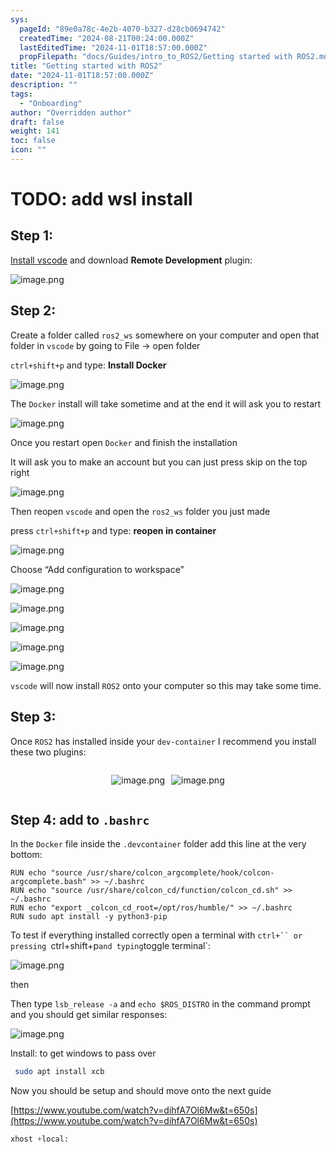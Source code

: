 ```yaml
---
sys:
  pageId: "89e0a78c-4e2b-4070-b327-d28cb0694742"
  createdTime: "2024-08-21T00:24:00.000Z"
  lastEditedTime: "2024-11-01T18:57:00.000Z"
  propFilepath: "docs/Guides/intro_to_ROS2/Getting started with ROS2.md"
title: "Getting started with ROS2"
date: "2024-11-01T18:57:00.000Z"
description: ""
tags:
  - "Onboarding"
author: "Overridden author"
draft: false
weight: 141
toc: false
icon: ""
---
```


# TODO: add wsl install

## Step 1:

[Install vscode](https://code.visualstudio.com/download) and download **Remote Development** plugin:

![image.png](https://prod-files-secure.s3.us-west-2.amazonaws.com/d518164a-d88e-44d1-a4ee-3adb3bd8bce0/efb52993-1881-4a40-b95e-6f020334f022/image.png?X-Amz-Algorithm=AWS4-HMAC-SHA256&X-Amz-Content-Sha256=UNSIGNED-PAYLOAD&X-Amz-Credential=ASIAZI2LB4667H5NBUHU%2F20250426%2Fus-west-2%2Fs3%2Faws4_request&X-Amz-Date=20250426T150711Z&X-Amz-Expires=3600&X-Amz-Security-Token=IQoJb3JpZ2luX2VjEK%2F%2F%2F%2F%2F%2F%2F%2F%2F%2F%2FwEaCXVzLXdlc3QtMiJGMEQCIAiz2X6QNBtaMG%2BOsKF5cmfEFlGrPK%2FzecBWOtKPslcaAiBj96Mh%2FwD7K7vo3E0DWefHsKFDGxA3Z4J0HZbWoucQhSr%2FAwhIEAAaDDYzNzQyMzE4MzgwNSIMnLQbFBFFatgf4iOFKtwDa9WTnEJfSR3D%2Fw7LmqcMw7YN99hYjynF81gFsH290aLnGIf6wGL3aIcD6%2FHZX5lwpwAjwTJH9XbD5KF6YZzXiLyGYluIbkQ8TFLpd2tH0fa8GTGvwc7svQVcvB2RSQ%2FgpD3kH5CFvT2anqeLjAZImYwMEOQMmLOOFRxCwg6TE%2BjvJb1AGhGg%2FvS1uZ%2Bq1niYEX53K2Qwc4ADzLnnEmxhoz6JFSXiFyMbL%2FFMXdR6fTownu9YGftUF8aKCmbix66NfqYB4A9qUgDGchkBSaxHnLHan5RYJrmCMyYqIaztiq%2BYuGWbSJfWriXxsh0C3RSW%2FPKOqg%2BICBSJw4R0ZnTKd48cbIT131HQ6lqlcaOnOUh6nxuRgcUCXxicOuCshQmh6mydYW%2FUesAI9RDhzE6AEh4Rm5HA%2FVD9Fuj81YcNmn9sw8334ZtE4uKC1ZUAF5i7qpxIipxkiZq5JPa%2Bolr94tSLw2rU7AXn2TifJmK%2Bn8v%2BlNpV7xk62uY%2F0vxNldWGxtQW03a5371UxIclvJOvlZvZiincBzAicQc2P70fAiFVd1cN%2FbX6Q26BVD3EAsVo4tv%2F4MqULYrbOUUaI8nrWM2M8dvGKpK2HUXYsmCjZnvbqILwRGUlT3TJoqQwgOezwAY6pgH5fSqS%2FRUC5HFog%2FHWoPfS7le2CmioO6d3n9HScH6H0GGbsjvFggFb2naRW5wHrljNaECKH%2BJfVNCIjU9qkF1aFs1qUlT4i754mm4qEIvHJo1tjCtPx82dx7W9vvvxVuIoHN13%2Bn2x67DaBCjJT3UlSNYzOq0xVvOyJOE2mOhznqTNMEIapZ0uwG1%2F9M1C2W67bzsS1wMgN5yJtm6sVqudEeMexCa%2F&X-Amz-Signature=b5cdaac1564248e43a58c632e6f8f65171856914b1a5500f53f70bb10ff9f88f&X-Amz-SignedHeaders=host&x-id=GetObject)

## Step 2:

Create a folder called `ros2_ws` somewhere on your computer and open that folder in `vscode` by going to File → open folder 

`ctrl+shift+p` and type: **Install Docker**

![image.png](https://prod-files-secure.s3.us-west-2.amazonaws.com/d518164a-d88e-44d1-a4ee-3adb3bd8bce0/2269dc0e-1cd5-47ff-bceb-c04ad9b2eab0/image.png?X-Amz-Algorithm=AWS4-HMAC-SHA256&X-Amz-Content-Sha256=UNSIGNED-PAYLOAD&X-Amz-Credential=ASIAZI2LB4667H5NBUHU%2F20250426%2Fus-west-2%2Fs3%2Faws4_request&X-Amz-Date=20250426T150711Z&X-Amz-Expires=3600&X-Amz-Security-Token=IQoJb3JpZ2luX2VjEK%2F%2F%2F%2F%2F%2F%2F%2F%2F%2F%2FwEaCXVzLXdlc3QtMiJGMEQCIAiz2X6QNBtaMG%2BOsKF5cmfEFlGrPK%2FzecBWOtKPslcaAiBj96Mh%2FwD7K7vo3E0DWefHsKFDGxA3Z4J0HZbWoucQhSr%2FAwhIEAAaDDYzNzQyMzE4MzgwNSIMnLQbFBFFatgf4iOFKtwDa9WTnEJfSR3D%2Fw7LmqcMw7YN99hYjynF81gFsH290aLnGIf6wGL3aIcD6%2FHZX5lwpwAjwTJH9XbD5KF6YZzXiLyGYluIbkQ8TFLpd2tH0fa8GTGvwc7svQVcvB2RSQ%2FgpD3kH5CFvT2anqeLjAZImYwMEOQMmLOOFRxCwg6TE%2BjvJb1AGhGg%2FvS1uZ%2Bq1niYEX53K2Qwc4ADzLnnEmxhoz6JFSXiFyMbL%2FFMXdR6fTownu9YGftUF8aKCmbix66NfqYB4A9qUgDGchkBSaxHnLHan5RYJrmCMyYqIaztiq%2BYuGWbSJfWriXxsh0C3RSW%2FPKOqg%2BICBSJw4R0ZnTKd48cbIT131HQ6lqlcaOnOUh6nxuRgcUCXxicOuCshQmh6mydYW%2FUesAI9RDhzE6AEh4Rm5HA%2FVD9Fuj81YcNmn9sw8334ZtE4uKC1ZUAF5i7qpxIipxkiZq5JPa%2Bolr94tSLw2rU7AXn2TifJmK%2Bn8v%2BlNpV7xk62uY%2F0vxNldWGxtQW03a5371UxIclvJOvlZvZiincBzAicQc2P70fAiFVd1cN%2FbX6Q26BVD3EAsVo4tv%2F4MqULYrbOUUaI8nrWM2M8dvGKpK2HUXYsmCjZnvbqILwRGUlT3TJoqQwgOezwAY6pgH5fSqS%2FRUC5HFog%2FHWoPfS7le2CmioO6d3n9HScH6H0GGbsjvFggFb2naRW5wHrljNaECKH%2BJfVNCIjU9qkF1aFs1qUlT4i754mm4qEIvHJo1tjCtPx82dx7W9vvvxVuIoHN13%2Bn2x67DaBCjJT3UlSNYzOq0xVvOyJOE2mOhznqTNMEIapZ0uwG1%2F9M1C2W67bzsS1wMgN5yJtm6sVqudEeMexCa%2F&X-Amz-Signature=e6e2356d25b7d05de2169bd5171e10bcc04897916d2ad233e7b9fd15f217f68d&X-Amz-SignedHeaders=host&x-id=GetObject)

The `Docker` install will take sometime and at the end it will ask you to restart

![image.png](https://prod-files-secure.s3.us-west-2.amazonaws.com/d518164a-d88e-44d1-a4ee-3adb3bd8bce0/ed233f78-be33-4b1f-b89c-9c346c0e961e/image.png?X-Amz-Algorithm=AWS4-HMAC-SHA256&X-Amz-Content-Sha256=UNSIGNED-PAYLOAD&X-Amz-Credential=ASIAZI2LB4667H5NBUHU%2F20250426%2Fus-west-2%2Fs3%2Faws4_request&X-Amz-Date=20250426T150711Z&X-Amz-Expires=3600&X-Amz-Security-Token=IQoJb3JpZ2luX2VjEK%2F%2F%2F%2F%2F%2F%2F%2F%2F%2F%2FwEaCXVzLXdlc3QtMiJGMEQCIAiz2X6QNBtaMG%2BOsKF5cmfEFlGrPK%2FzecBWOtKPslcaAiBj96Mh%2FwD7K7vo3E0DWefHsKFDGxA3Z4J0HZbWoucQhSr%2FAwhIEAAaDDYzNzQyMzE4MzgwNSIMnLQbFBFFatgf4iOFKtwDa9WTnEJfSR3D%2Fw7LmqcMw7YN99hYjynF81gFsH290aLnGIf6wGL3aIcD6%2FHZX5lwpwAjwTJH9XbD5KF6YZzXiLyGYluIbkQ8TFLpd2tH0fa8GTGvwc7svQVcvB2RSQ%2FgpD3kH5CFvT2anqeLjAZImYwMEOQMmLOOFRxCwg6TE%2BjvJb1AGhGg%2FvS1uZ%2Bq1niYEX53K2Qwc4ADzLnnEmxhoz6JFSXiFyMbL%2FFMXdR6fTownu9YGftUF8aKCmbix66NfqYB4A9qUgDGchkBSaxHnLHan5RYJrmCMyYqIaztiq%2BYuGWbSJfWriXxsh0C3RSW%2FPKOqg%2BICBSJw4R0ZnTKd48cbIT131HQ6lqlcaOnOUh6nxuRgcUCXxicOuCshQmh6mydYW%2FUesAI9RDhzE6AEh4Rm5HA%2FVD9Fuj81YcNmn9sw8334ZtE4uKC1ZUAF5i7qpxIipxkiZq5JPa%2Bolr94tSLw2rU7AXn2TifJmK%2Bn8v%2BlNpV7xk62uY%2F0vxNldWGxtQW03a5371UxIclvJOvlZvZiincBzAicQc2P70fAiFVd1cN%2FbX6Q26BVD3EAsVo4tv%2F4MqULYrbOUUaI8nrWM2M8dvGKpK2HUXYsmCjZnvbqILwRGUlT3TJoqQwgOezwAY6pgH5fSqS%2FRUC5HFog%2FHWoPfS7le2CmioO6d3n9HScH6H0GGbsjvFggFb2naRW5wHrljNaECKH%2BJfVNCIjU9qkF1aFs1qUlT4i754mm4qEIvHJo1tjCtPx82dx7W9vvvxVuIoHN13%2Bn2x67DaBCjJT3UlSNYzOq0xVvOyJOE2mOhznqTNMEIapZ0uwG1%2F9M1C2W67bzsS1wMgN5yJtm6sVqudEeMexCa%2F&X-Amz-Signature=cf152c806277245807e26d9acf107a9bdb23199b2167751c9ee67babef826226&X-Amz-SignedHeaders=host&x-id=GetObject)

Once you restart open `Docker` and finish the installation

It will ask you to make an account but you can just press skip on the top right

![image.png](https://prod-files-secure.s3.us-west-2.amazonaws.com/d518164a-d88e-44d1-a4ee-3adb3bd8bce0/21010ad9-1659-4fd9-9f59-9932a09b2a3d/image.png?X-Amz-Algorithm=AWS4-HMAC-SHA256&X-Amz-Content-Sha256=UNSIGNED-PAYLOAD&X-Amz-Credential=ASIAZI2LB4667H5NBUHU%2F20250426%2Fus-west-2%2Fs3%2Faws4_request&X-Amz-Date=20250426T150711Z&X-Amz-Expires=3600&X-Amz-Security-Token=IQoJb3JpZ2luX2VjEK%2F%2F%2F%2F%2F%2F%2F%2F%2F%2F%2FwEaCXVzLXdlc3QtMiJGMEQCIAiz2X6QNBtaMG%2BOsKF5cmfEFlGrPK%2FzecBWOtKPslcaAiBj96Mh%2FwD7K7vo3E0DWefHsKFDGxA3Z4J0HZbWoucQhSr%2FAwhIEAAaDDYzNzQyMzE4MzgwNSIMnLQbFBFFatgf4iOFKtwDa9WTnEJfSR3D%2Fw7LmqcMw7YN99hYjynF81gFsH290aLnGIf6wGL3aIcD6%2FHZX5lwpwAjwTJH9XbD5KF6YZzXiLyGYluIbkQ8TFLpd2tH0fa8GTGvwc7svQVcvB2RSQ%2FgpD3kH5CFvT2anqeLjAZImYwMEOQMmLOOFRxCwg6TE%2BjvJb1AGhGg%2FvS1uZ%2Bq1niYEX53K2Qwc4ADzLnnEmxhoz6JFSXiFyMbL%2FFMXdR6fTownu9YGftUF8aKCmbix66NfqYB4A9qUgDGchkBSaxHnLHan5RYJrmCMyYqIaztiq%2BYuGWbSJfWriXxsh0C3RSW%2FPKOqg%2BICBSJw4R0ZnTKd48cbIT131HQ6lqlcaOnOUh6nxuRgcUCXxicOuCshQmh6mydYW%2FUesAI9RDhzE6AEh4Rm5HA%2FVD9Fuj81YcNmn9sw8334ZtE4uKC1ZUAF5i7qpxIipxkiZq5JPa%2Bolr94tSLw2rU7AXn2TifJmK%2Bn8v%2BlNpV7xk62uY%2F0vxNldWGxtQW03a5371UxIclvJOvlZvZiincBzAicQc2P70fAiFVd1cN%2FbX6Q26BVD3EAsVo4tv%2F4MqULYrbOUUaI8nrWM2M8dvGKpK2HUXYsmCjZnvbqILwRGUlT3TJoqQwgOezwAY6pgH5fSqS%2FRUC5HFog%2FHWoPfS7le2CmioO6d3n9HScH6H0GGbsjvFggFb2naRW5wHrljNaECKH%2BJfVNCIjU9qkF1aFs1qUlT4i754mm4qEIvHJo1tjCtPx82dx7W9vvvxVuIoHN13%2Bn2x67DaBCjJT3UlSNYzOq0xVvOyJOE2mOhznqTNMEIapZ0uwG1%2F9M1C2W67bzsS1wMgN5yJtm6sVqudEeMexCa%2F&X-Amz-Signature=9a4477df67778f437b521c443f2fc84719f02748b2e1e29fb50cdcc99a3d599d&X-Amz-SignedHeaders=host&x-id=GetObject)

Then reopen `vscode` and open the `ros2_ws` folder you just made

press `ctrl+shift+p` and type: **reopen in container**

![image.png](https://prod-files-secure.s3.us-west-2.amazonaws.com/d518164a-d88e-44d1-a4ee-3adb3bd8bce0/4e93b8c2-41ad-488c-8095-c74205196118/image.png?X-Amz-Algorithm=AWS4-HMAC-SHA256&X-Amz-Content-Sha256=UNSIGNED-PAYLOAD&X-Amz-Credential=ASIAZI2LB4667H5NBUHU%2F20250426%2Fus-west-2%2Fs3%2Faws4_request&X-Amz-Date=20250426T150711Z&X-Amz-Expires=3600&X-Amz-Security-Token=IQoJb3JpZ2luX2VjEK%2F%2F%2F%2F%2F%2F%2F%2F%2F%2F%2FwEaCXVzLXdlc3QtMiJGMEQCIAiz2X6QNBtaMG%2BOsKF5cmfEFlGrPK%2FzecBWOtKPslcaAiBj96Mh%2FwD7K7vo3E0DWefHsKFDGxA3Z4J0HZbWoucQhSr%2FAwhIEAAaDDYzNzQyMzE4MzgwNSIMnLQbFBFFatgf4iOFKtwDa9WTnEJfSR3D%2Fw7LmqcMw7YN99hYjynF81gFsH290aLnGIf6wGL3aIcD6%2FHZX5lwpwAjwTJH9XbD5KF6YZzXiLyGYluIbkQ8TFLpd2tH0fa8GTGvwc7svQVcvB2RSQ%2FgpD3kH5CFvT2anqeLjAZImYwMEOQMmLOOFRxCwg6TE%2BjvJb1AGhGg%2FvS1uZ%2Bq1niYEX53K2Qwc4ADzLnnEmxhoz6JFSXiFyMbL%2FFMXdR6fTownu9YGftUF8aKCmbix66NfqYB4A9qUgDGchkBSaxHnLHan5RYJrmCMyYqIaztiq%2BYuGWbSJfWriXxsh0C3RSW%2FPKOqg%2BICBSJw4R0ZnTKd48cbIT131HQ6lqlcaOnOUh6nxuRgcUCXxicOuCshQmh6mydYW%2FUesAI9RDhzE6AEh4Rm5HA%2FVD9Fuj81YcNmn9sw8334ZtE4uKC1ZUAF5i7qpxIipxkiZq5JPa%2Bolr94tSLw2rU7AXn2TifJmK%2Bn8v%2BlNpV7xk62uY%2F0vxNldWGxtQW03a5371UxIclvJOvlZvZiincBzAicQc2P70fAiFVd1cN%2FbX6Q26BVD3EAsVo4tv%2F4MqULYrbOUUaI8nrWM2M8dvGKpK2HUXYsmCjZnvbqILwRGUlT3TJoqQwgOezwAY6pgH5fSqS%2FRUC5HFog%2FHWoPfS7le2CmioO6d3n9HScH6H0GGbsjvFggFb2naRW5wHrljNaECKH%2BJfVNCIjU9qkF1aFs1qUlT4i754mm4qEIvHJo1tjCtPx82dx7W9vvvxVuIoHN13%2Bn2x67DaBCjJT3UlSNYzOq0xVvOyJOE2mOhznqTNMEIapZ0uwG1%2F9M1C2W67bzsS1wMgN5yJtm6sVqudEeMexCa%2F&X-Amz-Signature=0e990f291a245b7ce06450bf7a35ac9bf6b98cd87d01d30c2b30886071cc194a&X-Amz-SignedHeaders=host&x-id=GetObject)

Choose “Add configuration to workspace”

![image.png](https://prod-files-secure.s3.us-west-2.amazonaws.com/d518164a-d88e-44d1-a4ee-3adb3bd8bce0/9560b282-5060-4989-ba37-97e7b2c22476/image.png?X-Amz-Algorithm=AWS4-HMAC-SHA256&X-Amz-Content-Sha256=UNSIGNED-PAYLOAD&X-Amz-Credential=ASIAZI2LB4667H5NBUHU%2F20250426%2Fus-west-2%2Fs3%2Faws4_request&X-Amz-Date=20250426T150711Z&X-Amz-Expires=3600&X-Amz-Security-Token=IQoJb3JpZ2luX2VjEK%2F%2F%2F%2F%2F%2F%2F%2F%2F%2F%2FwEaCXVzLXdlc3QtMiJGMEQCIAiz2X6QNBtaMG%2BOsKF5cmfEFlGrPK%2FzecBWOtKPslcaAiBj96Mh%2FwD7K7vo3E0DWefHsKFDGxA3Z4J0HZbWoucQhSr%2FAwhIEAAaDDYzNzQyMzE4MzgwNSIMnLQbFBFFatgf4iOFKtwDa9WTnEJfSR3D%2Fw7LmqcMw7YN99hYjynF81gFsH290aLnGIf6wGL3aIcD6%2FHZX5lwpwAjwTJH9XbD5KF6YZzXiLyGYluIbkQ8TFLpd2tH0fa8GTGvwc7svQVcvB2RSQ%2FgpD3kH5CFvT2anqeLjAZImYwMEOQMmLOOFRxCwg6TE%2BjvJb1AGhGg%2FvS1uZ%2Bq1niYEX53K2Qwc4ADzLnnEmxhoz6JFSXiFyMbL%2FFMXdR6fTownu9YGftUF8aKCmbix66NfqYB4A9qUgDGchkBSaxHnLHan5RYJrmCMyYqIaztiq%2BYuGWbSJfWriXxsh0C3RSW%2FPKOqg%2BICBSJw4R0ZnTKd48cbIT131HQ6lqlcaOnOUh6nxuRgcUCXxicOuCshQmh6mydYW%2FUesAI9RDhzE6AEh4Rm5HA%2FVD9Fuj81YcNmn9sw8334ZtE4uKC1ZUAF5i7qpxIipxkiZq5JPa%2Bolr94tSLw2rU7AXn2TifJmK%2Bn8v%2BlNpV7xk62uY%2F0vxNldWGxtQW03a5371UxIclvJOvlZvZiincBzAicQc2P70fAiFVd1cN%2FbX6Q26BVD3EAsVo4tv%2F4MqULYrbOUUaI8nrWM2M8dvGKpK2HUXYsmCjZnvbqILwRGUlT3TJoqQwgOezwAY6pgH5fSqS%2FRUC5HFog%2FHWoPfS7le2CmioO6d3n9HScH6H0GGbsjvFggFb2naRW5wHrljNaECKH%2BJfVNCIjU9qkF1aFs1qUlT4i754mm4qEIvHJo1tjCtPx82dx7W9vvvxVuIoHN13%2Bn2x67DaBCjJT3UlSNYzOq0xVvOyJOE2mOhznqTNMEIapZ0uwG1%2F9M1C2W67bzsS1wMgN5yJtm6sVqudEeMexCa%2F&X-Amz-Signature=05a8695ce8936332b2b9a032be22fafb7127d06159f0b81110edab7555fb215d&X-Amz-SignedHeaders=host&x-id=GetObject)

![image.png](https://prod-files-secure.s3.us-west-2.amazonaws.com/d518164a-d88e-44d1-a4ee-3adb3bd8bce0/2ee63f81-886b-48e8-a553-dc6e5eac99e4/image.png?X-Amz-Algorithm=AWS4-HMAC-SHA256&X-Amz-Content-Sha256=UNSIGNED-PAYLOAD&X-Amz-Credential=ASIAZI2LB4667H5NBUHU%2F20250426%2Fus-west-2%2Fs3%2Faws4_request&X-Amz-Date=20250426T150711Z&X-Amz-Expires=3600&X-Amz-Security-Token=IQoJb3JpZ2luX2VjEK%2F%2F%2F%2F%2F%2F%2F%2F%2F%2F%2FwEaCXVzLXdlc3QtMiJGMEQCIAiz2X6QNBtaMG%2BOsKF5cmfEFlGrPK%2FzecBWOtKPslcaAiBj96Mh%2FwD7K7vo3E0DWefHsKFDGxA3Z4J0HZbWoucQhSr%2FAwhIEAAaDDYzNzQyMzE4MzgwNSIMnLQbFBFFatgf4iOFKtwDa9WTnEJfSR3D%2Fw7LmqcMw7YN99hYjynF81gFsH290aLnGIf6wGL3aIcD6%2FHZX5lwpwAjwTJH9XbD5KF6YZzXiLyGYluIbkQ8TFLpd2tH0fa8GTGvwc7svQVcvB2RSQ%2FgpD3kH5CFvT2anqeLjAZImYwMEOQMmLOOFRxCwg6TE%2BjvJb1AGhGg%2FvS1uZ%2Bq1niYEX53K2Qwc4ADzLnnEmxhoz6JFSXiFyMbL%2FFMXdR6fTownu9YGftUF8aKCmbix66NfqYB4A9qUgDGchkBSaxHnLHan5RYJrmCMyYqIaztiq%2BYuGWbSJfWriXxsh0C3RSW%2FPKOqg%2BICBSJw4R0ZnTKd48cbIT131HQ6lqlcaOnOUh6nxuRgcUCXxicOuCshQmh6mydYW%2FUesAI9RDhzE6AEh4Rm5HA%2FVD9Fuj81YcNmn9sw8334ZtE4uKC1ZUAF5i7qpxIipxkiZq5JPa%2Bolr94tSLw2rU7AXn2TifJmK%2Bn8v%2BlNpV7xk62uY%2F0vxNldWGxtQW03a5371UxIclvJOvlZvZiincBzAicQc2P70fAiFVd1cN%2FbX6Q26BVD3EAsVo4tv%2F4MqULYrbOUUaI8nrWM2M8dvGKpK2HUXYsmCjZnvbqILwRGUlT3TJoqQwgOezwAY6pgH5fSqS%2FRUC5HFog%2FHWoPfS7le2CmioO6d3n9HScH6H0GGbsjvFggFb2naRW5wHrljNaECKH%2BJfVNCIjU9qkF1aFs1qUlT4i754mm4qEIvHJo1tjCtPx82dx7W9vvvxVuIoHN13%2Bn2x67DaBCjJT3UlSNYzOq0xVvOyJOE2mOhznqTNMEIapZ0uwG1%2F9M1C2W67bzsS1wMgN5yJtm6sVqudEeMexCa%2F&X-Amz-Signature=934197a6defe70a12d820a5f0e6548a84d5064d34b56cd9b7153883fbfe0984a&X-Amz-SignedHeaders=host&x-id=GetObject)

![image.png](https://prod-files-secure.s3.us-west-2.amazonaws.com/d518164a-d88e-44d1-a4ee-3adb3bd8bce0/ae1580b2-b048-407e-aed9-b584224a7a04/image.png?X-Amz-Algorithm=AWS4-HMAC-SHA256&X-Amz-Content-Sha256=UNSIGNED-PAYLOAD&X-Amz-Credential=ASIAZI2LB4667H5NBUHU%2F20250426%2Fus-west-2%2Fs3%2Faws4_request&X-Amz-Date=20250426T150711Z&X-Amz-Expires=3600&X-Amz-Security-Token=IQoJb3JpZ2luX2VjEK%2F%2F%2F%2F%2F%2F%2F%2F%2F%2F%2FwEaCXVzLXdlc3QtMiJGMEQCIAiz2X6QNBtaMG%2BOsKF5cmfEFlGrPK%2FzecBWOtKPslcaAiBj96Mh%2FwD7K7vo3E0DWefHsKFDGxA3Z4J0HZbWoucQhSr%2FAwhIEAAaDDYzNzQyMzE4MzgwNSIMnLQbFBFFatgf4iOFKtwDa9WTnEJfSR3D%2Fw7LmqcMw7YN99hYjynF81gFsH290aLnGIf6wGL3aIcD6%2FHZX5lwpwAjwTJH9XbD5KF6YZzXiLyGYluIbkQ8TFLpd2tH0fa8GTGvwc7svQVcvB2RSQ%2FgpD3kH5CFvT2anqeLjAZImYwMEOQMmLOOFRxCwg6TE%2BjvJb1AGhGg%2FvS1uZ%2Bq1niYEX53K2Qwc4ADzLnnEmxhoz6JFSXiFyMbL%2FFMXdR6fTownu9YGftUF8aKCmbix66NfqYB4A9qUgDGchkBSaxHnLHan5RYJrmCMyYqIaztiq%2BYuGWbSJfWriXxsh0C3RSW%2FPKOqg%2BICBSJw4R0ZnTKd48cbIT131HQ6lqlcaOnOUh6nxuRgcUCXxicOuCshQmh6mydYW%2FUesAI9RDhzE6AEh4Rm5HA%2FVD9Fuj81YcNmn9sw8334ZtE4uKC1ZUAF5i7qpxIipxkiZq5JPa%2Bolr94tSLw2rU7AXn2TifJmK%2Bn8v%2BlNpV7xk62uY%2F0vxNldWGxtQW03a5371UxIclvJOvlZvZiincBzAicQc2P70fAiFVd1cN%2FbX6Q26BVD3EAsVo4tv%2F4MqULYrbOUUaI8nrWM2M8dvGKpK2HUXYsmCjZnvbqILwRGUlT3TJoqQwgOezwAY6pgH5fSqS%2FRUC5HFog%2FHWoPfS7le2CmioO6d3n9HScH6H0GGbsjvFggFb2naRW5wHrljNaECKH%2BJfVNCIjU9qkF1aFs1qUlT4i754mm4qEIvHJo1tjCtPx82dx7W9vvvxVuIoHN13%2Bn2x67DaBCjJT3UlSNYzOq0xVvOyJOE2mOhznqTNMEIapZ0uwG1%2F9M1C2W67bzsS1wMgN5yJtm6sVqudEeMexCa%2F&X-Amz-Signature=fb39fec554f61487a7bdab91921a41e9d198a61a83276117eaea5dd6b11a804d&X-Amz-SignedHeaders=host&x-id=GetObject)

![image.png](https://prod-files-secure.s3.us-west-2.amazonaws.com/d518164a-d88e-44d1-a4ee-3adb3bd8bce0/53255b28-f75e-430f-b9e3-c0ac8577e42b/image.png?X-Amz-Algorithm=AWS4-HMAC-SHA256&X-Amz-Content-Sha256=UNSIGNED-PAYLOAD&X-Amz-Credential=ASIAZI2LB4667H5NBUHU%2F20250426%2Fus-west-2%2Fs3%2Faws4_request&X-Amz-Date=20250426T150711Z&X-Amz-Expires=3600&X-Amz-Security-Token=IQoJb3JpZ2luX2VjEK%2F%2F%2F%2F%2F%2F%2F%2F%2F%2F%2FwEaCXVzLXdlc3QtMiJGMEQCIAiz2X6QNBtaMG%2BOsKF5cmfEFlGrPK%2FzecBWOtKPslcaAiBj96Mh%2FwD7K7vo3E0DWefHsKFDGxA3Z4J0HZbWoucQhSr%2FAwhIEAAaDDYzNzQyMzE4MzgwNSIMnLQbFBFFatgf4iOFKtwDa9WTnEJfSR3D%2Fw7LmqcMw7YN99hYjynF81gFsH290aLnGIf6wGL3aIcD6%2FHZX5lwpwAjwTJH9XbD5KF6YZzXiLyGYluIbkQ8TFLpd2tH0fa8GTGvwc7svQVcvB2RSQ%2FgpD3kH5CFvT2anqeLjAZImYwMEOQMmLOOFRxCwg6TE%2BjvJb1AGhGg%2FvS1uZ%2Bq1niYEX53K2Qwc4ADzLnnEmxhoz6JFSXiFyMbL%2FFMXdR6fTownu9YGftUF8aKCmbix66NfqYB4A9qUgDGchkBSaxHnLHan5RYJrmCMyYqIaztiq%2BYuGWbSJfWriXxsh0C3RSW%2FPKOqg%2BICBSJw4R0ZnTKd48cbIT131HQ6lqlcaOnOUh6nxuRgcUCXxicOuCshQmh6mydYW%2FUesAI9RDhzE6AEh4Rm5HA%2FVD9Fuj81YcNmn9sw8334ZtE4uKC1ZUAF5i7qpxIipxkiZq5JPa%2Bolr94tSLw2rU7AXn2TifJmK%2Bn8v%2BlNpV7xk62uY%2F0vxNldWGxtQW03a5371UxIclvJOvlZvZiincBzAicQc2P70fAiFVd1cN%2FbX6Q26BVD3EAsVo4tv%2F4MqULYrbOUUaI8nrWM2M8dvGKpK2HUXYsmCjZnvbqILwRGUlT3TJoqQwgOezwAY6pgH5fSqS%2FRUC5HFog%2FHWoPfS7le2CmioO6d3n9HScH6H0GGbsjvFggFb2naRW5wHrljNaECKH%2BJfVNCIjU9qkF1aFs1qUlT4i754mm4qEIvHJo1tjCtPx82dx7W9vvvxVuIoHN13%2Bn2x67DaBCjJT3UlSNYzOq0xVvOyJOE2mOhznqTNMEIapZ0uwG1%2F9M1C2W67bzsS1wMgN5yJtm6sVqudEeMexCa%2F&X-Amz-Signature=3205d3f7612f61b02cdaab1c473f917c81709eb013008bad18b39511525c6f84&X-Amz-SignedHeaders=host&x-id=GetObject)

![image.png](https://prod-files-secure.s3.us-west-2.amazonaws.com/d518164a-d88e-44d1-a4ee-3adb3bd8bce0/7c562767-5af9-4ffb-97d1-327bcdf4ee00/image.png?X-Amz-Algorithm=AWS4-HMAC-SHA256&X-Amz-Content-Sha256=UNSIGNED-PAYLOAD&X-Amz-Credential=ASIAZI2LB4667H5NBUHU%2F20250426%2Fus-west-2%2Fs3%2Faws4_request&X-Amz-Date=20250426T150711Z&X-Amz-Expires=3600&X-Amz-Security-Token=IQoJb3JpZ2luX2VjEK%2F%2F%2F%2F%2F%2F%2F%2F%2F%2F%2FwEaCXVzLXdlc3QtMiJGMEQCIAiz2X6QNBtaMG%2BOsKF5cmfEFlGrPK%2FzecBWOtKPslcaAiBj96Mh%2FwD7K7vo3E0DWefHsKFDGxA3Z4J0HZbWoucQhSr%2FAwhIEAAaDDYzNzQyMzE4MzgwNSIMnLQbFBFFatgf4iOFKtwDa9WTnEJfSR3D%2Fw7LmqcMw7YN99hYjynF81gFsH290aLnGIf6wGL3aIcD6%2FHZX5lwpwAjwTJH9XbD5KF6YZzXiLyGYluIbkQ8TFLpd2tH0fa8GTGvwc7svQVcvB2RSQ%2FgpD3kH5CFvT2anqeLjAZImYwMEOQMmLOOFRxCwg6TE%2BjvJb1AGhGg%2FvS1uZ%2Bq1niYEX53K2Qwc4ADzLnnEmxhoz6JFSXiFyMbL%2FFMXdR6fTownu9YGftUF8aKCmbix66NfqYB4A9qUgDGchkBSaxHnLHan5RYJrmCMyYqIaztiq%2BYuGWbSJfWriXxsh0C3RSW%2FPKOqg%2BICBSJw4R0ZnTKd48cbIT131HQ6lqlcaOnOUh6nxuRgcUCXxicOuCshQmh6mydYW%2FUesAI9RDhzE6AEh4Rm5HA%2FVD9Fuj81YcNmn9sw8334ZtE4uKC1ZUAF5i7qpxIipxkiZq5JPa%2Bolr94tSLw2rU7AXn2TifJmK%2Bn8v%2BlNpV7xk62uY%2F0vxNldWGxtQW03a5371UxIclvJOvlZvZiincBzAicQc2P70fAiFVd1cN%2FbX6Q26BVD3EAsVo4tv%2F4MqULYrbOUUaI8nrWM2M8dvGKpK2HUXYsmCjZnvbqILwRGUlT3TJoqQwgOezwAY6pgH5fSqS%2FRUC5HFog%2FHWoPfS7le2CmioO6d3n9HScH6H0GGbsjvFggFb2naRW5wHrljNaECKH%2BJfVNCIjU9qkF1aFs1qUlT4i754mm4qEIvHJo1tjCtPx82dx7W9vvvxVuIoHN13%2Bn2x67DaBCjJT3UlSNYzOq0xVvOyJOE2mOhznqTNMEIapZ0uwG1%2F9M1C2W67bzsS1wMgN5yJtm6sVqudEeMexCa%2F&X-Amz-Signature=7379329ef53d6fb4c74c01b4872346576bbdfc9c2135af0ff97e1b58ab75ad68&X-Amz-SignedHeaders=host&x-id=GetObject)

`vscode` will now install `ROS2` onto your computer so this may take some time.

## Step 3:

Once `ROS2` has installed inside your `dev-container` I recommend you install these two plugins:

<div style="display: flex;flex-direction: row; column-gap:10px; max-width: 630px;justify-content: center;">
<div>

![image.png](https://prod-files-secure.s3.us-west-2.amazonaws.com/d518164a-d88e-44d1-a4ee-3adb3bd8bce0/3fc3d550-5a54-4ba1-ba6b-faa01cdb7369/image.png?X-Amz-Algorithm=AWS4-HMAC-SHA256&X-Amz-Content-Sha256=UNSIGNED-PAYLOAD&X-Amz-Credential=ASIAZI2LB466TUW5XI7Z%2F20250426%2Fus-west-2%2Fs3%2Faws4_request&X-Amz-Date=20250426T150719Z&X-Amz-Expires=3600&X-Amz-Security-Token=IQoJb3JpZ2luX2VjEK%2F%2F%2F%2F%2F%2F%2F%2F%2F%2F%2FwEaCXVzLXdlc3QtMiJGMEQCICdptVQ0%2BYPAVsBuMlfY%2BbBwntGqGf9uBaAa94Tjw1rtAiBBBfvwNTqmz2%2FbDU3gbj0mm%2BLBwhrAElE6TYetXstmYSr%2FAwhIEAAaDDYzNzQyMzE4MzgwNSIM1B%2FnbXFxlSyqb1VRKtwDsfpmiSYOlNCzqabxPTfCKxpe1gSkzWWTrrID%2FiN%2F%2B6cqvV3vlPl2Z7qF%2BvagtrPYgvb73nPP3NYpsB%2BsRr0XTw7INY5pX3Xa4Al27Kou9VK0VdwIwO%2B4dqDBPAyfIXBvX99CLdttLvJIecUDBxt8XEsKRf6gg6IJ06Pe5b%2F5GoGjZXPCX6AatRqd7GYON9cfrXuZ89ZAm1N6xbGDy3QeVKAY4yEWNdc37hAtfFZ6i99yRiz5TDD%2FysP0XnWOuJuOrKWO8bI6rsSMWrfzjoTqGRkd%2FscltzOQ42OJlvxU4u0rI%2FAX0VyoznZ1TpyGZX9h3dOxWKg2Cme8v4A6T3NSe3dr3x5FUcsqUmDjzF4HZBDUWSSghn3tD%2BeXYq9mzizmJV8ost%2BstI9o275hW%2FR4yzYC60PoZaSbBFXFAYYfmFj9NEfLZSeHjwVpbFLFoXqZwU8%2B6WAQIxozedCswZa1Ds%2BGUyZPAlZ44a8za8HZKs0O9L7SqMioL7M03kVOuXGw57aoGKoPgm2Pr2aqa09tyR%2BmLGLiZzm97nfCMRolT9VWcGnEoSGMC7iTgc0veTUTc1yUqiEo%2BqIm9ruxygLKPGJd03cwZi7sg8XHZv1lTQ2tIUUKy5rEcK5D9cQwgeezwAY6pgGcunQCgzR4GPvOTfP1nBa6aUH8JOU6gozQquAojnx7X27kDNfxCyGoI1Ilz3hr1sY00QX4iH3ZdcxPpc9%2BMSTZnU5PuF3sjeaCMdDD8cMogSrFd2Op4TCRLFs6Q9BxGANFzCXglo32cJKb800p5qcTQdziMoBIkKbX79fluv2of1hCRQno%2B8CnJEd8xTXE%2BZOE5euvB7ygW9iq1DgcS1h1%2FZYSvPLV&X-Amz-Signature=91b44361392b766b06e7c0707c9810be0def983a7e45b61c2774e33e7568ee09&X-Amz-SignedHeaders=host&x-id=GetObject)

</div>
<div>

![image.png](https://prod-files-secure.s3.us-west-2.amazonaws.com/d518164a-d88e-44d1-a4ee-3adb3bd8bce0/d994cc66-13c2-4093-a5a3-f84cf4601a82/image.png?X-Amz-Algorithm=AWS4-HMAC-SHA256&X-Amz-Content-Sha256=UNSIGNED-PAYLOAD&X-Amz-Credential=ASIAZI2LB466XIVRAZR6%2F20250426%2Fus-west-2%2Fs3%2Faws4_request&X-Amz-Date=20250426T150719Z&X-Amz-Expires=3600&X-Amz-Security-Token=IQoJb3JpZ2luX2VjEK%2F%2F%2F%2F%2F%2F%2F%2F%2F%2F%2FwEaCXVzLXdlc3QtMiJHMEUCIAYrIgrAEBffJIuitepZkShhu%2FFBMeSlw6PCI0NrYvYYAiEAw5tCLX8H1RGByA%2BFmwdmCafr38UAh7AbqPZjcaf9mGwq%2FwMISBAAGgw2Mzc0MjMxODM4MDUiDMiKv3XxbTWtZgwEQircAwh2Dxw%2Bo5Bl4yuNB5DENYfNRO0Im13WEVw0EXJmbw3fITv%2FdyvU3uTIa79uvxKcNzgirYPLFy%2FycMFEnuh3Bv8X50KxGmdFhhtz%2BdAYCKcJ2ULat%2FcnJfUFmZctC1x3OVdNsuG7n8qDcN%2Fhi2dydhlbKFhOTJmwTCAv3ibh3ARZ9o8mPTx26l351%2BUm6hwC5Wltlp5zxioVpQS%2ByU%2Fp1RZDF8GU43dW%2FfMyXZahcAKOg8ruisQcrGDJTNpjcR9GJQJJEDltJNtrtVWz8s4NYzEZhBme7glRTEwwEjGUXNdlvFW6jDAs%2FyAsKqalhxFY7pIRao1G5lqyismCZ59U0dB6nwFUiPYRXCOaIocK1EPm%2F%2FVskN5oiBLuzfUl%2FNqz%2FZIZRHfWX3gkAVAU6rjBIcuLF%2FqdP9O0rpb7XabDuLas8In0jKW%2BDwQAjrEr9ekG50SCuLT1cDtc4Oew7s0Wgfp4626j6CAIr3kAVj5cSxASR3KLr3SCrn5s1iLwqCL7bRuCSMGCU5H6cQo90ObmuDkj7ZtwC22IVQAThjoy1t%2FfKjcKVWzFAWRHHjJ5mVlorpCHOgUYMl%2B%2B2j8S4wwefqlVKx03AS8hN84pw50Wl3htCPjsMCKXDk9BcXbsMN7ms8AGOqUBdbWW7zJc6dTRXT6kCGMDp9N0HHmA%2F3ocBCBq7Td0G8MzDH4Wbxl75vkYNuG7x443xZ5K6uraGTxzSZiCTh0kSWQPzH%2FauX6jRCS4r%2FRScW25uOEWao5floBc70wUZzHMbv0mu4qo9KdGcPYudh91hzSGGqAztI8j94qH%2FRfH71Ih8VEgh0G9Gx7RYxpYSWEqWCngPAPX8iJNJh%2BGA4lJKM5txc%2Fu&X-Amz-Signature=6b4b33e34a47633672d839472c49683229dff355f2686a4a5d02aa8068263dca&X-Amz-SignedHeaders=host&x-id=GetObject)

</div>
</div>

## Step 4: add to `.bashrc`

In the `Docker` file inside the `.devcontainer` folder add this line at the very bottom: 

```docker
RUN echo "source /usr/share/colcon_argcomplete/hook/colcon-argcomplete.bash" >> ~/.bashrc
RUN echo "source /usr/share/colcon_cd/function/colcon_cd.sh" >> ~/.bashrc
RUN echo "export _colcon_cd_root=/opt/ros/humble/" >> ~/.bashrc
RUN sudo apt install -y python3-pip 
```

To test if everything installed correctly open a terminal with `ctrl+`` or pressing `ctrl+shift+p` and typing `toggle terminal`:

![image.png](https://prod-files-secure.s3.us-west-2.amazonaws.com/d518164a-d88e-44d1-a4ee-3adb3bd8bce0/6a4943d8-b04e-4c02-9a58-775f3384d1a5/image.png?X-Amz-Algorithm=AWS4-HMAC-SHA256&X-Amz-Content-Sha256=UNSIGNED-PAYLOAD&X-Amz-Credential=ASIAZI2LB4667H5NBUHU%2F20250426%2Fus-west-2%2Fs3%2Faws4_request&X-Amz-Date=20250426T150711Z&X-Amz-Expires=3600&X-Amz-Security-Token=IQoJb3JpZ2luX2VjEK%2F%2F%2F%2F%2F%2F%2F%2F%2F%2F%2FwEaCXVzLXdlc3QtMiJGMEQCIAiz2X6QNBtaMG%2BOsKF5cmfEFlGrPK%2FzecBWOtKPslcaAiBj96Mh%2FwD7K7vo3E0DWefHsKFDGxA3Z4J0HZbWoucQhSr%2FAwhIEAAaDDYzNzQyMzE4MzgwNSIMnLQbFBFFatgf4iOFKtwDa9WTnEJfSR3D%2Fw7LmqcMw7YN99hYjynF81gFsH290aLnGIf6wGL3aIcD6%2FHZX5lwpwAjwTJH9XbD5KF6YZzXiLyGYluIbkQ8TFLpd2tH0fa8GTGvwc7svQVcvB2RSQ%2FgpD3kH5CFvT2anqeLjAZImYwMEOQMmLOOFRxCwg6TE%2BjvJb1AGhGg%2FvS1uZ%2Bq1niYEX53K2Qwc4ADzLnnEmxhoz6JFSXiFyMbL%2FFMXdR6fTownu9YGftUF8aKCmbix66NfqYB4A9qUgDGchkBSaxHnLHan5RYJrmCMyYqIaztiq%2BYuGWbSJfWriXxsh0C3RSW%2FPKOqg%2BICBSJw4R0ZnTKd48cbIT131HQ6lqlcaOnOUh6nxuRgcUCXxicOuCshQmh6mydYW%2FUesAI9RDhzE6AEh4Rm5HA%2FVD9Fuj81YcNmn9sw8334ZtE4uKC1ZUAF5i7qpxIipxkiZq5JPa%2Bolr94tSLw2rU7AXn2TifJmK%2Bn8v%2BlNpV7xk62uY%2F0vxNldWGxtQW03a5371UxIclvJOvlZvZiincBzAicQc2P70fAiFVd1cN%2FbX6Q26BVD3EAsVo4tv%2F4MqULYrbOUUaI8nrWM2M8dvGKpK2HUXYsmCjZnvbqILwRGUlT3TJoqQwgOezwAY6pgH5fSqS%2FRUC5HFog%2FHWoPfS7le2CmioO6d3n9HScH6H0GGbsjvFggFb2naRW5wHrljNaECKH%2BJfVNCIjU9qkF1aFs1qUlT4i754mm4qEIvHJo1tjCtPx82dx7W9vvvxVuIoHN13%2Bn2x67DaBCjJT3UlSNYzOq0xVvOyJOE2mOhznqTNMEIapZ0uwG1%2F9M1C2W67bzsS1wMgN5yJtm6sVqudEeMexCa%2F&X-Amz-Signature=419dce9c5c16281ef89117c6de65bdc054f7bcc6cb10b760efde1601907f2e21&X-Amz-SignedHeaders=host&x-id=GetObject)

then 

Then type `lsb_release -a` and `echo $ROS_DISTRO` in the command prompt and you should get similar responses:

![image.png](https://prod-files-secure.s3.us-west-2.amazonaws.com/d518164a-d88e-44d1-a4ee-3adb3bd8bce0/3e635dec-a805-4e85-8b9e-d000e5b71a4e/image.png?X-Amz-Algorithm=AWS4-HMAC-SHA256&X-Amz-Content-Sha256=UNSIGNED-PAYLOAD&X-Amz-Credential=ASIAZI2LB4667H5NBUHU%2F20250426%2Fus-west-2%2Fs3%2Faws4_request&X-Amz-Date=20250426T150711Z&X-Amz-Expires=3600&X-Amz-Security-Token=IQoJb3JpZ2luX2VjEK%2F%2F%2F%2F%2F%2F%2F%2F%2F%2F%2FwEaCXVzLXdlc3QtMiJGMEQCIAiz2X6QNBtaMG%2BOsKF5cmfEFlGrPK%2FzecBWOtKPslcaAiBj96Mh%2FwD7K7vo3E0DWefHsKFDGxA3Z4J0HZbWoucQhSr%2FAwhIEAAaDDYzNzQyMzE4MzgwNSIMnLQbFBFFatgf4iOFKtwDa9WTnEJfSR3D%2Fw7LmqcMw7YN99hYjynF81gFsH290aLnGIf6wGL3aIcD6%2FHZX5lwpwAjwTJH9XbD5KF6YZzXiLyGYluIbkQ8TFLpd2tH0fa8GTGvwc7svQVcvB2RSQ%2FgpD3kH5CFvT2anqeLjAZImYwMEOQMmLOOFRxCwg6TE%2BjvJb1AGhGg%2FvS1uZ%2Bq1niYEX53K2Qwc4ADzLnnEmxhoz6JFSXiFyMbL%2FFMXdR6fTownu9YGftUF8aKCmbix66NfqYB4A9qUgDGchkBSaxHnLHan5RYJrmCMyYqIaztiq%2BYuGWbSJfWriXxsh0C3RSW%2FPKOqg%2BICBSJw4R0ZnTKd48cbIT131HQ6lqlcaOnOUh6nxuRgcUCXxicOuCshQmh6mydYW%2FUesAI9RDhzE6AEh4Rm5HA%2FVD9Fuj81YcNmn9sw8334ZtE4uKC1ZUAF5i7qpxIipxkiZq5JPa%2Bolr94tSLw2rU7AXn2TifJmK%2Bn8v%2BlNpV7xk62uY%2F0vxNldWGxtQW03a5371UxIclvJOvlZvZiincBzAicQc2P70fAiFVd1cN%2FbX6Q26BVD3EAsVo4tv%2F4MqULYrbOUUaI8nrWM2M8dvGKpK2HUXYsmCjZnvbqILwRGUlT3TJoqQwgOezwAY6pgH5fSqS%2FRUC5HFog%2FHWoPfS7le2CmioO6d3n9HScH6H0GGbsjvFggFb2naRW5wHrljNaECKH%2BJfVNCIjU9qkF1aFs1qUlT4i754mm4qEIvHJo1tjCtPx82dx7W9vvvxVuIoHN13%2Bn2x67DaBCjJT3UlSNYzOq0xVvOyJOE2mOhznqTNMEIapZ0uwG1%2F9M1C2W67bzsS1wMgN5yJtm6sVqudEeMexCa%2F&X-Amz-Signature=047509b27ff130f59c0c5efdeabeb9b60a36f6434b45226c942bad7663e3a7c6&X-Amz-SignedHeaders=host&x-id=GetObject)

Install:  to get windows to pass over

```bash
 sudo apt install xcb
```

Now you should be setup and should move onto the next guide 

[https://www.youtube.com/watch?v=dihfA7Ol6Mw&t=650s](https://www.youtube.com/watch?v=dihfA7Ol6Mw&t=650s)

```python
xhost +local:
```
